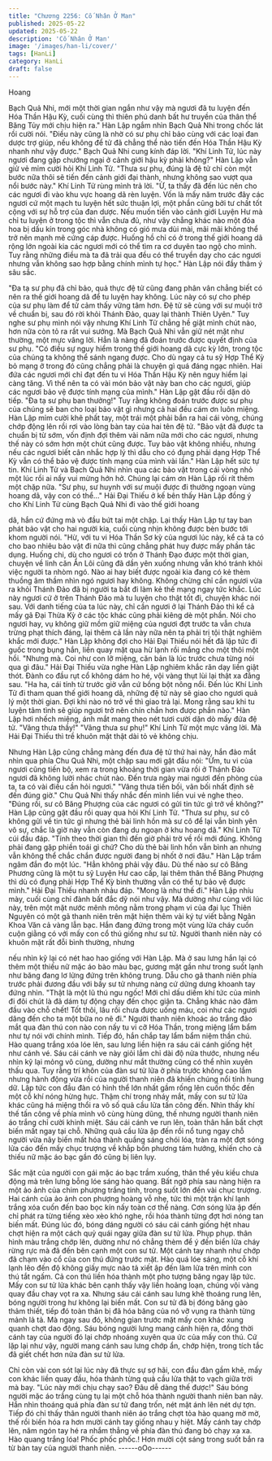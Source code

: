 ```yaml
---
title: "Chương 2256: Cố Nhân Ở Man"
published: 2025-05-22
updated: 2025-05-22
description: 'Cố Nhân Ở Man'
image: '/images/han-li/cover/'
tags: [HanLi]
category: HanLi
draft: false
---
```


Hoang

Bạch Quả Nhi, mới một thời gian ngắn như vậy mà ngươi đã tu
luyện đến Hóa Thần Hậu Kỳ, cuối cùng thì thiên phú danh bất hư
truyền của thân thể Băng Tủy mới chịu hiện ra." Hàn Lập ngắm
nhìn Bạch Quả Nhi trong chốc lát rồi cười nói.
"Điều này cũng là nhờ có sư phụ chỉ bảo cùng với các loại đan
dược trợ giúp, nếu không để tử đã chẳng thể nào tiến đến Hóa
Thần Hậu Kỳ nhanh như vậy được." Bạch Quả Nhi cung kính đáp
lời.
"Khí Linh Tử, lúc này ngươi đang gặp chướng ngại ở cảnh giới
hậu kỳ phải không?" Hàn Lập vẫn giử vẻ mỉm cười hỏi Khí Linh
Tử.
"Thưa sư phụ, đúng là đệ tử chỉ còn một bước nữa thôi sẽ tiến
đến cảnh giới đại thành, nhưng không sao vượt qua nổi bước
này." Khí Linh Tử rùng mình trả lời.
"Ừ, ta thấy đã đến lúc nên cho các ngươi đi vào khu vực hoang
dã rèn luyện. Vốn là mấy năm trước đây các ngươi cứ một mạch
tu luyện hết sức thuận lợi, một phần cũng bởi tư chất tốt cộng với
sự hỗ trợ của đan dược. Nếu muốn tiến vào cảnh giới Luyện Hư
mà chỉ tu luyện ở trong tộc thì vẫn chưa đủ, như vậy chẳng khác
nào một đóa hoa bị dấu kín trong góc nhà không có gió mưa dùi
mài, mãi mãi không thể trở nên mạnh mẽ cứng cáp được. Huống
hồ chỉ có ở trong thế giới hoang dã rộng lớn ngoài kia các ngươi
mới có thể tìm ra cơ duyên tao ngộ cho mình. Tuy rằng những
điều mà ta đã trải qua đều có thể truyền dạy cho các ngươi
nhưng vẫn không sao hợp bằng chính mình tự học." Hàn Lập nói
đầy thâm ý sâu sắc.

"Đa tạ sư phụ đã chỉ bảo, quả thực đệ tử cũng đang phân vân
chẳng biết có nên ra thế giới hoang dã để tu luyện hay không. Lúc
này có sự cho phép của sư phụ làm để tử cảm thấy vững tâm
hơn. Đệ tử sẽ cùng với sư muội trở về chuẩn bị, sau đó rời khỏi
Thánh Đảo, quay lại thành Thiên Uyên." Tuy nghe sư phụ mình
nói vậy nhưng Khí Linh Tử chẳng hề giật mình chút nào, hơn nữa
còn tỏ ra rất vui sướng.
Mà Bạch Quả Nhi vẫn giữ nét mặt như thường, một mực vâng lời.
Hẳn là nàng đã đoán trước được quyết định của sư phụ.
"Có điều sự nguy hiểm trong thế giới hoang dã cực kỳ lớn, trong
tộc của chúng ta không thể sánh ngang được. Cho dù ngay cả tu
sỹ Hợp Thể Kỳ bỏ mạng ở trong đó cũng chẳng phải là chuyện gì
quá đáng ngạc nhiên. Hai đứa các ngươi mới chỉ đạt đến tu vi
Hóa Thần Hậu Kỳ nên nguy hiểm lại càng tăng. Vì thế nên ta có
vài món bảo vật này ban cho các ngươi, giúp các ngươi bảo vệ
được tính mạng của mình." Hàn Lập gật đầu rồi dặn dò tiếp.
"Đa tạ sư phụ ban thưởng!"
Tuy rằng không đoán trước được sư phụ của chúng sẽ ban cho
loại bảo vật gì nhưng cả hai đều cám ơn luôn miệng. Hàn Lập
mỉm cười khẽ phất tay, một trái một phải bắn ra hai cái vòng,
chúng chớp động lên rồi rơi vào lòng bàn tay của hai tên đệ tử.
"Bảo vật đã được ta chuẩn bị từ sớm, vốn định đợi thêm vài năm
nữa mới cho các ngươi, nhưng thế này có sớm hơn một chút
cũng được. Tuy bảo vật không nhiều, nhưng nếu các ngươi biết
cân nhắc hợp lý thì dẫu cho có đụng phải dạng Hợp Thể Kỳ vẫn
có thể bảo vệ được tính mạng của mình vài lần." Hàn Lập hết sức
tự tin.
Khí Linh Tử và Bạch Quả Nhi nhìn qua các bảo vật trong cái vòng
nhỏ một lúc rồi ai nấy vui mừng hớn hở. Chúng lại cám ơn Hàn
Lập rối rít thêm một chặp nữa.
"Sư phụ, sư huynh với sư muội được đi thưởng ngoạn vùng
hoang dã, vậy con có thể..." Hải Đại Thiếu ở kế bên thấy Hàn Lập
đồng ý cho Khí Linh Tử cùng Bạch Quả Nhi đi vào thế giới hoang

dã, hắn cứ đứng mà vò đầu bứt tai một chặp. Lại thấy Hàn Lập tự
tay ban phát bảo vật cho hai người kia, cuối cùng nhịn không
được bèn bước tới khom người nói.
"Hừ, với tu vi Hóa Thần Sơ kỳ của ngươi lúc này, kể cả ta có cho
bao nhiêu bảo vật đi nữa thì cũng chẳng phát huy được mấy phần
tác dụng. Huống chi, dù cho ngươi có trốn ở Thánh Đạo được
một thời gian, chuyện về linh căn Ẩn Lôi cũng đã dần yên xuống
nhưng vẫn khó tránh khỏi việc người ta nhòm ngó. Nào ai hay
biết được ngoài kia đang có kẻ thèm thuồng âm thầm nhìn ngó
ngươi hay không. Không chừng chỉ cần ngươi vừa ra khỏi Thánh
Đảo đã bị người ta bắt đi làm kẻ thế mạng ngay tức khắc. Lúc này
ngươi cứ ở trên Thánh Đảo mà tu luyện cho thật tốt đi, chuyện
khác nói sau. Với danh tiếng của ta lúc này, chỉ cần ngươi ở lại
Thánh Đảo thì kể cả mấy gã Đại Thừa Kỳ ở các tộc khác cũng
phải kiêng dè một phần. Nói cho ngươi hay, vụ không giữ mồm
giữ miệng của ngươi đợt trước ta vẫn chưa trừng phạt thích
đáng, lại thêm cả lần này nữa nên ta phải trị tội thật nghiêm khắc
mới được." Hàn Lập không đợi cho Hải Đại Thiếu nói hết đã lập
tức đi guốc trong bụng hắn, liền quay mặt qua hừ lạnh rồi mắng
cho một thôi một hồi.
"Nhưng mà. Coi như con lỡ miệng, căn bản là lúc trước chưa
từng nói qua gì đâu." Hải Đại Thiếu vừa nghe Hàn Lập nghiêm
khắc răn dạy liền giật thót. Đành co đầu rụt cổ không dám ho hé,
vội vàng thụt lùi lại thật xa đằng sau.
"Ha ha, cái tính từ trước giờ vẫn cứ bồng bột nông nổi. Đến lúc
Khí Linh Tử đi tham quan thế giới hoang dã, những đệ tử này sẽ
giao cho ngươi quả lý một thời gian. Đợi khi nào nó trở về thì giao
trả lại. Mong rằng sau khi tu luyện tâm tình sẽ giúp ngươi trở nên
chín chắn hơn được phần nào." Hàn Lập hơi nhếch miệng, ánh
mắt mang theo nét tươi cười dặn dò mấy đứa đệ tử.
"Vâng thưa thầy!"
"Vâng thưa sư phụ!"
Khí Linh Tử một mực vâng lời. Mà Hải Đại Thiếu thì trề khuôn mặt
thật dài tỏ vẻ không chịu.

Nhưng Hàn Lập cũng chẳng màng đến đưa đệ tử thứ hai này, hắn
đảo mắt nhìn qua phía Chu Quả Nhi, một chặp sau mới gật đầu
nói:
"Ừm, tu vi của ngươi cũng tiến bộ, xem ra trong khoảng thời gian
vừa rồi ở Thánh Đảo ngươi đã không lười nhác chút nào. Đến
trưa ngày mai ngươi đến phòng của ta, ta có vài điều cần hỏi
ngươi."
"Vâng thưa tiền bối, vãn bối nhất định sẽ đến đúng giờ." Chu Quả
Nhi thấy nhắc đến mình liền vui vẻ nghe theo.
"Đúng rồi, sư cô Băng Phượng của các ngươi có gửi tin tức gì trở
về không?" Hàn Lập cũng gật đầu rồi quay qua hỏi Khí Linh Tử.
"Thưa sư phụ, sư cô không gửi về tin tức gì nhưng thẻ bài linh
hồn mà sư cô để lại vẫn bình yên vô sự, chắc là giờ này vẫn còn
đang du ngoạn ở khu hoang dã." Khí Linh Tử cúi đầu đáp.
"Tính theo thời gian thì đến giờ phải trờ về rồi mới đúng. Không
phải đang gặp phiền toái gì chứ? Cho dù thẻ bài linh hồn vẫn bình
an nhưng vẫn không thể chắc chắn được người đang bị nhốt ở
nơi đâu." Hàn Lập trầm ngâm đắn đo một lúc.
"Hẳn không phải vậy đâu. Dù thế nào sư cô Băng Phương cũng
là một tu sỹ Luyện Hư cao cấp, lại thêm thân thể Băng Phượng
thì dù có đụng phải Hợp Thể Kỳ bình thường vẫn có thể tự bảo vệ
được mình." Hải Đại Thiếu nhanh nhảu đáp.
"Mong là như thế đi." Hàn Lập nhíu mày, cuối cùng chỉ đành bất
đắc dỹ nói như vậy.
Mà dường như cùng với lúc này, trên một mặt nước mênh mông
nằm trong phạm vi của đại lục Thiên Nguyên có một gã thanh
niên trên mặt hiện thêm vài ký tự viết bằng Ngân Khoa Văn cả
vàng lẫn bạc. Hắn đang đứng trong một vùng lửa cháy cuồn cuộn
giằng có với mấy con cổ thú giống như sư tử.
Người thanh niên này có khuôn mặt rất đỗi bình thường, nhưng

nếu nhìn kỹ lại có nét hao hao giống với Hàn Lập.
Mà ở sau lưng hắn lại có thêm một thiếu nữ mặc áo bào màu bạc,
gương mặt gần như trong suốt lạnh như băng đang lơ lửng đứng
trên không trung. Dẫu cho gã thanh niên phía trước phải đương
đầu với bầy sư tử nhưng nàng cứ dửng dưng khoanh tay đứng
nhìn.
"Thật là một lũ thú ngu ngốc! Mới chỉ dấu diếm khí tức của mình
đi đôi chút là đã dám tự động chạy đến chọc giận ta. Chẳng khác
nào đâm đầu vào chỗ chết! Tốt thôi, lâu rồi chưa được uống máu,
coi như các ngươi dâng đến cho ta một bữa no nê đi." Người
thanh niên khoác áo trắng đảo mắt qua đàn thú con nào con nấy
tu vi cỡ Hóa Thần, trong miệng lẩm bẩm như tự nói với chính
mình.
Tiếp đó, hắn chắp tay lẩm bẩm niệm thần chú. Hào quang trắng
xóa lóe lên, sau lưng liền hiện ra sáu cái cánh giống hệt như cánh
vé.
Sáu cái cánh ve này giỏi lắm chỉ dài độ nửa thước, nhưng nếu
nhìn kỹ lại mỏng vô cùng, dường như mắt thường cũng có thể
nhìn xuyên thấu qua.
Tuy rằng trí khôn của đàn sư tử lửa ở phía trước không cao lắm
nhưng hành động vừa rồi của người thanh niên đã khiến chúng
nổi tính hung dữ. Lập tức con đầu đàn có hình thể lớn nhất gầm
rống lên cuốn thốc đến một cỗ khí nóng hừng hực.
Thậm chí trong nháy mắt, mấy con sư tử lửa khác cũng há miệng
thổi ra vô số quả cầu lửa tấn công đến.
Nhìn thấy khí thế tấn công về phía mình vô cùng hùng dũng, thế
nhưng người thanh niên áo trắng chỉ cười khinh miệt. Sáu cái
cánh ve run lên, toàn thân hắn bất chợt biến mất ngay tại chỗ.
Những quả cầu lửa ập đến rồi nổ tung ngay chỗ người vừa nãy
biến mất hóa thành quầng sáng chói lóa, tràn ra một đợt sóng lửa
cáo đến mấy chục trượng về khắp bốn phương tám hướng, khiến
cho cả thiếu nữ mặc áo bạc gần đó cũng bị liên lụy.

Sắc mặt của người con gái mặc áo bạc trầm xuống, thân thể yêu
kiều chưa động mà trên lưng bỗng lóe sáng hào quang. Bất ngờ
phía sau nàng hiện ra một ảo ảnh của chim phượng trắng tinh,
trong suốt lớn đến vài chục trượng.
Hai cánh của ảo ảnh con phượng hoàng vỗ nhẹ, tức thì một trận
khí lạnh trắng xóa cuốn đến bao bọc kín nấy toàn cơ thể nàng.
Cơn sóng lửa ập đến chỉ phát ra từng tiếng xèo xèo khó nghe, rồi
hóa thành từng đợt hơi nóng tan biến mất.
Đúng lúc đó, bóng dáng người có sáu cái cánh giống hệt nhau
chợt hiện ra một cách quỷ quái ngay giữa đàn sư tử lửa.
Phụp phụp. thân hình màu trắng chớp lên, dường như nó chẳng
thèm để ý đến biển lửa cháy rừng rực mà đã đến bên cạnh một
con sư tử. Một cánh tay nhanh như chớp đã chạm vào cổ của con
thú đứng trước mặt. Hào quá lóe sáng, một cỗ khí lạnh lẽo đến độ
không giấy mực nào tả xiết ập đến làm lửa trên mình con thú tắt
ngấm. Cả con thú liền hóa thành một pho tượng băng ngay lập
tức.
Mấy con sư tử lửa khác bên cạnh thấy vậy liền hoảng loạn, chúng
vội vàng quay đầu chay vọt ra xa.
Nhưng sáu cái cánh sau lưng khẽ thoáng rung lên, bóng người
trong hư không lại biến mất.
Con sư tử đã bị đóng băng gào thảm thiết, tiếp đó toàn thân bị đã
hóa băng của nó vỡ vụng ra thành từng mảnh lả tả.
Mà ngay sau đó, không gian trước mặt mấy con khác xung quanh
chợt dao động. Sáu bóng người lưng mang cánh hiện ra, đồng
thời cánh tay của người đó lại chớp nhoáng xuyên qua ức của
mấy con thú.
Cứ lặp lại như vậy, người mang cánh sau lưng chớp ẩn, chớp
hiện, trong tích tắc đã giết chết hơn nửa đàn sư tử lửa.

Chỉ còn vài con sót lại lúc này đã thực sự sợ hãi, con đầu đàn
gầm khẽ, mấy con khác liền quay đầu, hóa thành từng quả cầu
lửa thật to vạch giữa trời mà bay.
"Lúc này mới chịu chạy sao? Đâu dễ dàng thế được!"
Sáu bóng người mặc áo trắng cùng tụ lại một chỗ hóa thành
người thanh niên ban nãy. Hắn nhìn thoáng quá phía đàn sư tử
đang trốn, nét mặt ánh lên nét dự tợn.
Tiếp đó chỉ thấy thân người thanh niên áo trắng chợt tỏa hào
quang mờ mờ, thế rồi biến hóa ra hơn mười cánh tay giống nhau
y hiệt.
Mấy cánh tay chớp lên, năm ngón tay hé ra nhắm thẳng về phía
đàn thú đang bỏ chạy xa xa.
Hào quang trắng lóa!
Phốc phốc phốc.! Hơn mười cột sáng trong suốt bắn ra từ bàn tay
của người thanh niên.
------oOo------
